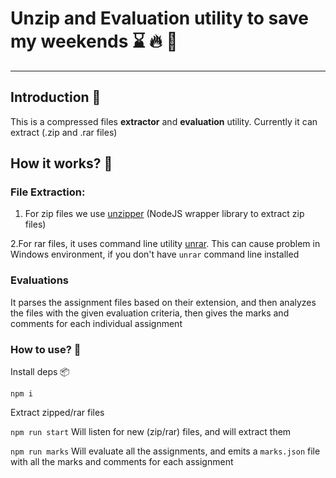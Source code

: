 # Unzip and Evaluation utility to save my weekends ⌛ 🔥 🥇

---

## Introduction :rocket:

This is a compressed files **extractor** and **evaluation** utility. Currently it can extract (.zip and .rar files)

## How it works? :thinking:

### File Extraction:

1.  For zip files we use [unzipper](https://www.npmjs.com/package/unzipper) (NodeJS wrapper library to extract zip files)

2.For rar files, it uses command line utility [unrar](https://superuser.com/questions/52124/how-can-i-extract-rar-files-on-the-mac). This can cause problem in Windows environment, if you don't have `unrar` command line installed

### Evaluations

It parses the assignment files based on their extension, and then analyzes the files with the given evaluation criteria, then gives the marks and comments for each individual assignment

### How to use? :tada:

Install deps 📦

`npm i`

Extract zipped/rar files

`npm run start` Will listen for new (zip/rar) files, and will extract them

`npm run marks` Will evaluate all the assignments, and emits a `marks.json` file with all the marks and comments for each assignment
